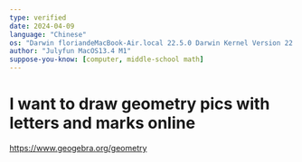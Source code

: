 ```yaml
---
type: verified
date: 2024-04-09
language: "Chinese"
os: "Darwin floriandeMacBook-Air.local 22.5.0 Darwin Kernel Version 22.5.0: Mon Apr 24 20:53:44 PDT 2023; root:xnu-8796.121.2~5/RELEASE_ARM64_T8103 arm64"
author: "Julyfun MacOS13.4 M1"
suppose-you-know: [computer, middle-school math]
---
```


# I want to draw geometry pics with letters and marks online

https://www.geogebra.org/geometry

